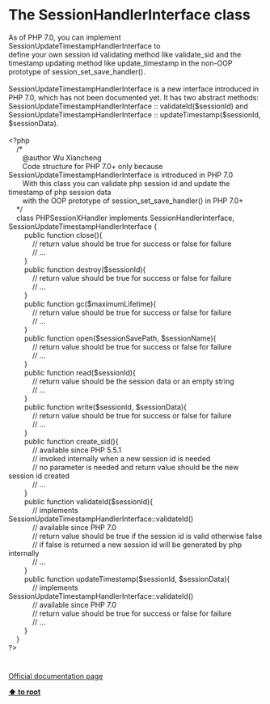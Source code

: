 # The SessionHandlerInterface class




<div class="phpcode"><span class="html">
As of PHP 7.0, you can implement SessionUpdateTimestampHandlerInterface to <br>define your own session id validating method like validate_sid and the timestamp updating method like update_timestamp in the non-OOP prototype of session_set_save_handler().<br><br>SessionUpdateTimestampHandlerInterface is a new interface introduced in PHP 7.0, which has not been documented yet. It has two abstract methods: SessionUpdateTimestampHandlerInterface :: validateId($sessionId) and SessionUpdateTimestampHandlerInterface :: updateTimestamp($sessionId, $sessionData).<br><br><span class="default">&lt;?php<br>&#xA0; &#xA0; </span><span class="comment">/*<br>&#xA0; &#xA0; &#xA0;&#xA0; @author Wu Xiancheng<br>&#xA0; &#xA0; &#xA0;&#xA0; Code structure for PHP 7.0+ only because SessionUpdateTimestampHandlerInterface is introduced in PHP 7.0<br>&#xA0; &#xA0; &#xA0;&#xA0; With this class you can validate php session id and update the timestamp of php session data<br>&#xA0; &#xA0; &#xA0;&#xA0; with the OOP prototype of session_set_save_handler() in PHP 7.0+<br>&#xA0; &#xA0; */<br>&#xA0; &#xA0; </span><span class="keyword">class </span><span class="default">PHPSessionXHandler </span><span class="keyword">implements </span><span class="default">SessionHandlerInterface</span><span class="keyword">, </span><span class="default">SessionUpdateTimestampHandlerInterface </span><span class="keyword">{<br>&#xA0; &#xA0; &#xA0; &#xA0; public function </span><span class="default">close</span><span class="keyword">(){<br>&#xA0; &#xA0; &#xA0; &#xA0; &#xA0; &#xA0; </span><span class="comment">// return value should be true for success or false for failure<br>&#xA0; &#xA0; &#xA0; &#xA0; &#xA0; &#xA0; // ...<br>&#xA0; &#xA0; &#xA0; &#xA0; </span><span class="keyword">}<br>&#xA0; &#xA0; &#xA0; &#xA0; public function </span><span class="default">destroy</span><span class="keyword">(</span><span class="default">$sessionId</span><span class="keyword">){<br>&#xA0; &#xA0; &#xA0; &#xA0; &#xA0; &#xA0; </span><span class="comment">// return value should be true for success or false for failure<br>&#xA0; &#xA0; &#xA0; &#xA0; &#xA0; &#xA0; // ... <br>&#xA0; &#xA0; &#xA0; &#xA0; </span><span class="keyword">}<br>&#xA0; &#xA0; &#xA0; &#xA0; public function </span><span class="default">gc</span><span class="keyword">(</span><span class="default">$maximumLifetime</span><span class="keyword">){<br>&#xA0; &#xA0; &#xA0; &#xA0; &#xA0; &#xA0; </span><span class="comment">// return value should be true for success or false for failure<br>&#xA0; &#xA0; &#xA0; &#xA0; &#xA0; &#xA0; // ...<br>&#xA0; &#xA0; &#xA0; &#xA0; </span><span class="keyword">}<br>&#xA0; &#xA0; &#xA0; &#xA0; public function </span><span class="default">open</span><span class="keyword">(</span><span class="default">$sessionSavePath</span><span class="keyword">, </span><span class="default">$sessionName</span><span class="keyword">){<br>&#xA0; &#xA0; &#xA0; &#xA0; &#xA0; &#xA0; </span><span class="comment">// return value should be true for success or false for failure<br>&#xA0; &#xA0; &#xA0; &#xA0; &#xA0; &#xA0; // ...<br>&#xA0; &#xA0; &#xA0; &#xA0; </span><span class="keyword">}<br>&#xA0; &#xA0; &#xA0; &#xA0; public function </span><span class="default">read</span><span class="keyword">(</span><span class="default">$sessionId</span><span class="keyword">){<br>&#xA0; &#xA0; &#xA0; &#xA0; &#xA0; &#xA0; </span><span class="comment">// return value should be the session data or an empty string<br>&#xA0; &#xA0; &#xA0; &#xA0; &#xA0; &#xA0; // ...<br>&#xA0; &#xA0; &#xA0; &#xA0; </span><span class="keyword">}<br>&#xA0; &#xA0; &#xA0; &#xA0; public function </span><span class="default">write</span><span class="keyword">(</span><span class="default">$sessionId</span><span class="keyword">, </span><span class="default">$sessionData</span><span class="keyword">){<br>&#xA0; &#xA0; &#xA0; &#xA0; &#xA0; &#xA0; </span><span class="comment">// return value should be true for success or false for failure<br>&#xA0; &#xA0; &#xA0; &#xA0; &#xA0; &#xA0; // ...<br>&#xA0; &#xA0; &#xA0; &#xA0; </span><span class="keyword">}<br>&#xA0; &#xA0; &#xA0; &#xA0; public function </span><span class="default">create_sid</span><span class="keyword">(){<br>&#xA0; &#xA0; &#xA0; &#xA0; &#xA0; &#xA0; </span><span class="comment">// available since PHP 5.5.1<br>&#xA0; &#xA0; &#xA0; &#xA0; &#xA0; &#xA0; // invoked internally when a new session id is needed<br>&#xA0; &#xA0; &#xA0; &#xA0; &#xA0; &#xA0; // no parameter is needed and return value should be the new session id created<br>&#xA0; &#xA0; &#xA0; &#xA0; &#xA0; &#xA0; // ...<br>&#xA0; &#xA0; &#xA0; &#xA0; </span><span class="keyword">}<br>&#xA0; &#xA0; &#xA0; &#xA0; public function </span><span class="default">validateId</span><span class="keyword">(</span><span class="default">$sessionId</span><span class="keyword">){<br>&#xA0; &#xA0; &#xA0; &#xA0; &#xA0; &#xA0; </span><span class="comment">// implements SessionUpdateTimestampHandlerInterface::validateId()<br>&#xA0; &#xA0; &#xA0; &#xA0; &#xA0; &#xA0; // available since PHP 7.0<br>&#xA0; &#xA0; &#xA0; &#xA0; &#xA0; &#xA0; // return value should be true if the session id is valid otherwise false<br>&#xA0; &#xA0; &#xA0; &#xA0; &#xA0; &#xA0; // if false is returned a new session id will be generated by php internally<br>&#xA0; &#xA0; &#xA0; &#xA0; &#xA0; &#xA0; // ...<br>&#xA0; &#xA0; &#xA0; &#xA0; </span><span class="keyword">}<br>&#xA0; &#xA0; &#xA0; &#xA0; public function </span><span class="default">updateTimestamp</span><span class="keyword">(</span><span class="default">$sessionId</span><span class="keyword">, </span><span class="default">$sessionData</span><span class="keyword">){<br>&#xA0; &#xA0; &#xA0; &#xA0; &#xA0; &#xA0; </span><span class="comment">// implements SessionUpdateTimestampHandlerInterface::validateId()<br>&#xA0; &#xA0; &#xA0; &#xA0; &#xA0; &#xA0; // available since PHP 7.0<br>&#xA0; &#xA0; &#xA0; &#xA0; &#xA0; &#xA0; // return value should be true for success or false for failure<br>&#xA0; &#xA0; &#xA0; &#xA0; &#xA0; &#xA0; // ...<br>&#xA0; &#xA0; &#xA0; &#xA0; </span><span class="keyword">}<br>&#xA0; &#xA0; }<br></span><span class="default">?&gt;</span>
</span>
</div>
  

#

[Official documentation page](https://www.php.net/manual/en/class.sessionhandlerinterface.php)

**[⬆ to root](/)**